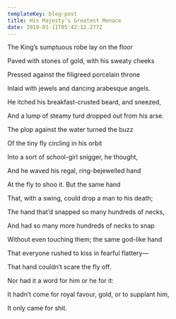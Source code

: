 ```yaml
---
templateKey: blog-post
title: His Majesty’s Greatest Menace
date: 2019-01-11T05:42:12.277Z
---
```

The King’s sumptuous robe lay on the floor

Paved with stones of gold, with his sweaty cheeks

Pressed against the filigreed porcelain throne

Inlaid with jewels and dancing arabesque angels.

He itched his breakfast-crusted beard, and sneezed,

And a lump of steamy turd dropped out from his arse.





The plop against the water turned the buzz

Of the tiny fly circling in his orbit

Into a sort of school-girl snigger, he thought,

And he waved his regal, ring-bejewelled hand

At the fly to shoo it. But the same hand

That, with a swing, could drop a man to his death;

The hand that’d snapped so many hundreds of necks,

And had so many more hundreds of necks to snap

Without even touching them; the same god-like hand

That everyone rushed to kiss in fearful flattery—

That hand couldn’t scare the fly off.

Nor had it a word for him or he for it:

It hadn’t come for royal favour, gold, or to supplant him,

It only came for shit.
